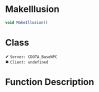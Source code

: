 # MakeIllusion
```js	
void MakeIllusion()
```
# Class
✔ `Server: CDOTA_BaseNPC`  
✖ `Client: undefined`  

# Function Description

